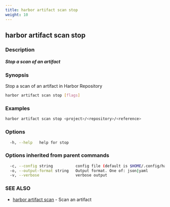 ```yaml
---
title: harbor artifact scan stop
weight: 10
---
```

## harbor artifact scan stop

### Description

##### Stop a scan of an artifact

### Synopsis

Stop a scan of an artifact in Harbor Repository

```sh
harbor artifact scan stop [flags]
```

### Examples

```sh
harbor artifact scan stop <project>/<repository>/<reference>
```

### Options

```sh
  -h, --help   help for stop
```

### Options inherited from parent commands

```sh
  -c, --config string          config file (default is $HOME/.config/harbor-cli/config.yaml)
  -o, --output-format string   Output format. One of: json|yaml
  -v, --verbose                verbose output
```

### SEE ALSO

* [harbor artifact scan](harbor-artifact-scan.md)	 - Scan an artifact

